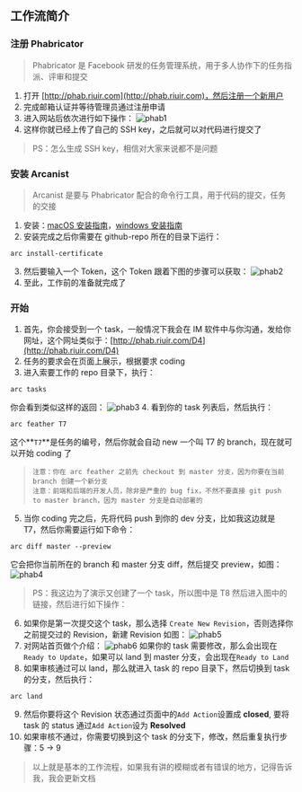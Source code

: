 ## 工作流简介

### 注册 Phabricator
> Phabricator 是 Facebook 研发的任务管理系统，用于多人协作下的任务指派、评审和提交

1. 打开 [http://phab.riuir.com](http://phab.riuir.com)，然后注册一个新用户
2. 完成邮箱认证并等待管理员通过注册申请
3. 进入网站后依次进行如下操作：
    ![phab1](http://cdn.riuir.com/owner/phab1.png)
4. 这样你就已经上传了自己的 SSH key，之后就可以对代码进行提交了
> PS：怎么生成 SSH key，相信对大家来说都不是问题

### 安装 Arcanist
> Arcanist 是要与 Phabricator 配合的命令行工具，用于代码的提交，任务的交接

1. 安装：[macOS 安装指南](https://secure.phabricator.com/book/phabricator/article/arcanist_quick_start/)，[windows 安装指南](https://secure.phabricator.com/book/phabricator/article/arcanist_windows/)
2. 安装完成之后你需要在 github-repo 所在的目录下运行：
``` sell
arc install-certificate
```
3. 然后要输入一个 Token，这个 Token 跟着下图的步骤可以获取：
    ![phab2](http://cdn.riuir.com/owner/phab2.png)
4. 至此，工作前的准备就完成了

### 开始
1. 首先，你会接受到一个 task，一般情况下我会在 IM 软件中与你沟通，发给你网址，这个网址类似于：[http://phab.riuir.com/D4](http://phab.riuir.com/D4)
2. 任务的要求会在页面上展示，根据要求 coding
3. 进入索要工作的 repo 目录下，执行：
```shell
arc tasks
```
你会看到类似这样的返回：
![phab3](http://cdn.riuir.com/owner/phab3.png)
4. 看到你的 task 列表后，然后执行：
```shell
arc feather T7
```
这个**`T7`**是任务的编号，然后你就会自动 new 一个叫 T7 的 branch，现在就可以开始 coding 了
> `注意：你在 arc feather 之前先 checkout 到 master 分支，因为你要在当前 branch 创建一个新分支`<br/>
> `注意：前端和后端的开发人员，除非是严重的 bug fix，不然不要直接 git push to master branch，因为 master 分支是自动部署的`
5. 当你 coding 完之后，先将代码 push 到你的 dev 分支，比如我这边就是 T7，然后你需要运行如下命令：
```shell
arc diff master --preview 
```
它会把你当前所在的 branch 和 master 分支 diff，然后提交 preview，如图：
![phab4](http://cdn.riuir.com/owner/phab4.png)
> PS：我这边为了演示又创建了一个 task，所以图中是 T8
然后进入图中的链接，然后进行如下操作：
6. 如果你是第一次提交这个 task，那么选择 `Create New Revision`，否则选择你之前提交过的 Revision，新建 Revision 如图：
![phab5](http://cdn.riuir.com/owner/phab5.png)
7. 对网站首页做个介绍：
![phab6](http://cdn.riuir.com/owner/phab6.png)
如果你的 task 需要修改，那么会出现在`Ready to Update`，如果可以 land 到 master 分支，会出现在`Ready to Land`
8. 如果审核通过可以 land，那么就进入 task 的 repo 目录下，然后切换到 task 的分支，然后执行：
```shell
arc land
```
9. 然后你要将这个 Revision 状态通过页面中的`Add Action`设置成 **closed**, 要将 task 的 status 通过`Add Action`设为 **Resolved**
10. 如果审核不通过，你需要切换到这个 task 的分支下，修改，然后重复执行步骤：5 -> 9

> 以上就是基本的工作流程，如果我有讲的模糊或者有错误的地方，记得告诉我，我会更新文档